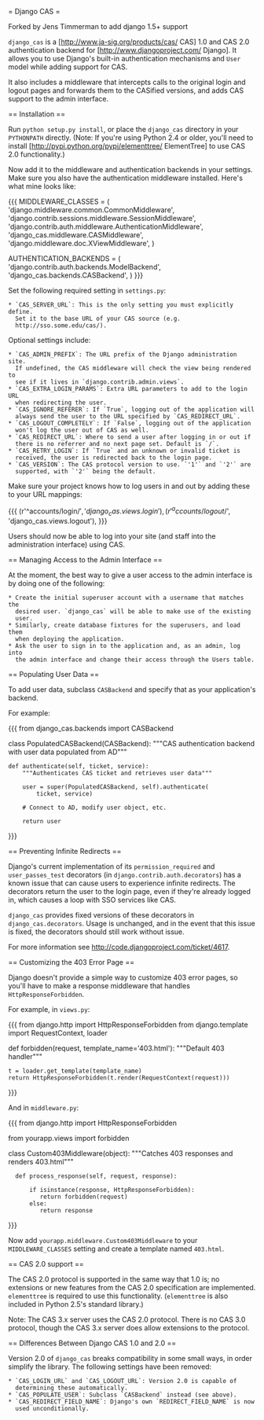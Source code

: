 = Django CAS =

Forked by Jens Timmerman to add django 1.5+ support

`django_cas` is a [http://www.ja-sig.org/products/cas/ CAS] 1.0 and CAS 2.0
authentication backend for [http://www.djangoproject.com/ Django]. It allows
you to use Django's built-in authentication mechanisms and `User` model while
adding support for CAS.

It also includes a middleware that intercepts calls to the original login
and logout pages and forwards them to the CASified versions, and adds
CAS support to the admin interface.


== Installation ==

Run `python setup.py install`, or place the `django_cas` directory in your
`PYTHONPATH` directly. (Note: If you're using Python 2.4 or older, you'll need
to install [http://pypi.python.org/pypi/elementtree/ ElementTree] to use
CAS 2.0 functionality.)

Now add it to the middleware and authentication backends in your settings.
Make sure you also have the authentication middleware installed. Here's what
mine looks like:

{{{
MIDDLEWARE_CLASSES = (
    'django.middleware.common.CommonMiddleware',
    'django.contrib.sessions.middleware.SessionMiddleware',
    'django.contrib.auth.middleware.AuthenticationMiddleware',
    'django_cas.middleware.CASMiddleware',
    'django.middleware.doc.XViewMiddleware',
)

AUTHENTICATION_BACKENDS = (
    'django.contrib.auth.backends.ModelBackend',
    'django_cas.backends.CASBackend',
)
}}}

Set the following required setting in `settings.py`:

    * `CAS_SERVER_URL`: This is the only setting you must explicitly define.
      Set it to the base URL of your CAS source (e.g.
      http://sso.some.edu/cas/).

Optional settings include:

    * `CAS_ADMIN_PREFIX`: The URL prefix of the Django administration site.
      If undefined, the CAS middleware will check the view being rendered to
      see if it lives in `django.contrib.admin.views`.
    * `CAS_EXTRA_LOGIN_PARAMS`: Extra URL parameters to add to the login URL
      when redirecting the user.
    * `CAS_IGNORE_REFERER`: If `True`, logging out of the application will
      always send the user to the URL specified by `CAS_REDIRECT_URL`.
    * `CAS_LOGOUT_COMPLETELY`: If `False`, logging out of the application
      won't log the user out of CAS as well.
    * `CAS_REDIRECT_URL`: Where to send a user after logging in or out if
      there is no referrer and no next page set. Default is `/`.
    * `CAS_RETRY_LOGIN`: If `True` and an unknown or invalid ticket is
      received, the user is redirected back to the login page.
    * `CAS_VERSION`: The CAS protocol version to use. `'1'` and `'2'` are
      supported, with `'2'` being the default.

Make sure your project knows how to log users in and out by adding these to
your URL mappings:

{{{
(r'^accounts/login/$', 'django_cas.views.login'),
(r'^accounts/logout/$', 'django_cas.views.logout'),
}}}

Users should now be able to log into your site (and staff into the
administration interface) using CAS.


== Managing Access to the Admin Interface ==

At the moment, the best way to give a user access to the admin interface is
by doing one of the following:

    * Create the initial superuser account with a username that matches the
      desired user. `django_cas` will be able to make use of the existing
      user.
    * Similarly, create database fixtures for the superusers, and load them
      when deploying the application.
    * Ask the user to sign in to the application and, as an admin, log into
      the admin interface and change their access through the Users table.


== Populating User Data ==

To add user data, subclass `CASBackend` and specify that as your
application's backend.

For example:

{{{
from django_cas.backends import CASBackend

class PopulatedCASBackend(CASBackend):
    """CAS authentication backend with user data populated from AD"""

    def authenticate(self, ticket, service):
        """Authenticates CAS ticket and retrieves user data"""

        user = super(PopulatedCASBackend, self).authenticate(
            ticket, service)

        # Connect to AD, modify user object, etc.

        return user
}}}


== Preventing Infinite Redirects ==

Django's current implementation of its `permission_required` and
`user_passes_test` decorators (in `django.contrib.auth.decorators`) has a
known issue that can cause users to experience infinite redirects. The
decorators return the user to the login page, even if they're already logged
in, which causes a loop with SSO services like CAS.

`django_cas` provides fixed versions of these decorators in
`django_cas.decorators`. Usage is unchanged, and in the event that this issue
is fixed, the decorators should still work without issue.

For more information see http://code.djangoproject.com/ticket/4617.


== Customizing the 403 Error Page ==

Django doesn't provide a simple way to customize 403 error pages, so you'll
have to make a response middleware that handles `HttpResponseForbidden`.

For example, in `views.py`:

{{{
from django.http import HttpResponseForbidden
from django.template import RequestContext, loader

def forbidden(request, template_name='403.html'):
    """Default 403 handler"""

    t = loader.get_template(template_name)
    return HttpResponseForbidden(t.render(RequestContext(request)))
}}}

And in `middleware.py`:

{{{
from django.http import HttpResponseForbidden

from yourapp.views import forbidden

class Custom403Middleware(object):
      """Catches 403 responses and renders 403.html"""

      def process_response(self, request, response):

          if isinstance(response, HttpResponseForbidden):
             return forbidden(request)
          else:
             return response
}}}

Now add `yourapp.middleware.Custom403Middleware` to your `MIDDLEWARE_CLASSES`
setting and create a template named `403.html`.

== CAS 2.0 support ==

The CAS 2.0 protocol is supported in the same way that 1.0 is; no extensions
or new features from the CAS 2.0 specification are implemented. `elementtree`
is required to use this functionality. (`elementtree` is also included in
Python 2.5's standard library.)

Note: The CAS 3.x server uses the CAS 2.0 protocol. There is no CAS 3.0
protocol, though the CAS 3.x server does allow extensions to the protocol.


== Differences Between Django CAS 1.0 and 2.0 ==

Version 2.0 of `django_cas` breaks compatibility in some small ways, in order
simplify the library. The following settings have been removed:

    * `CAS_LOGIN_URL` and `CAS_LOGOUT_URL`: Version 2.0 is capable of
      determining these automatically.
    * `CAS_POPULATE_USER`: Subclass `CASBackend` instead (see above).
    * `CAS_REDIRECT_FIELD_NAME`: Django's own `REDIRECT_FIELD_NAME` is now
      used unconditionally.
